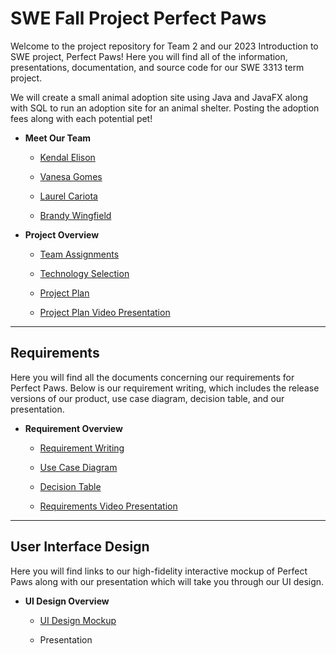 # SWE Fall Project Perfect Paws
Welcome to the project repository for Team 2 and our 2023 Introduction to SWE project, Perfect Paws! Here you will find all of the information, presentations, documentation, and source code for our SWE 3313 term project.

We will create a small animal adoption site using Java and JavaFX along with SQL to run an adoption site for an animal shelter. Posting the adoption fees along with each potential pet!

+ **Meet Our Team**
  + [Kendal Elison](Project-Plan/Kendal-Elison-Resume.md)
    
  + [Vanesa Gomes](Project-Plan/Vanesa-Gomes-Resume.md)
    
  + [Laurel Cariota](Project-Plan/Laurel-Cariota-Resume.md)
    
  + [Brandy Wingfield](Project-Plan/Brandy-Wingfield-Resume.md)
    
+ **Project Overview**
  + [Team Assignments](Project-Plan/Team-Assignments.md)

  + [Technology Selection](Project-Plan/Technology-Description.md)

  + [Project Plan](Project-Plan/Project-Plan.md)

  + [Project Plan Video Presentation](Presentations/Project-Plan-Video-Presentation.md)
---
## Requirements
Here you will find all the documents concerning our requirements for Perfect Paws. Below is our requirement writing, which includes the release versions of our product, use case diagram, decision table, and our presentation.

+ **Requirement Overview**
  + [Requirement Writing](Requirements/Requirement-Writing.md)
    
  + [Use Case Diagram](Requirements/Use-Case-Diagram.md)
    
  + [Decision Table](Requirements/Decision-Table.md)
    
  + [Requirements Video Presentation](Presentations/Requirements-Video-Presentation.md)
---
## User Interface Design
Here you will find links to our high-fidelity interactive mockup of Perfect Paws along with our presentation which will take you through our UI design.

+ **UI Design Overview**
  + [UI Design Mockup](User-Interface-Design/User-Interface-Design-Mockup)
    
  + Presentation

